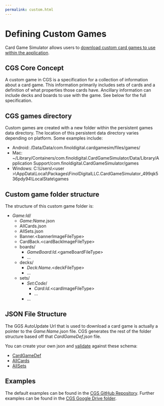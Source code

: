 ```yaml
---
permalink: custom.html
---
```


# Defining Custom Games
Card Game Simulator allows users to [download custom card games to use within the application](index.html#create--share-custom-games).

## CGS Core Concept
A custom game in CGS is a specification for a collection of information about a card game. This information primarily includes sets of cards and a definition of what properties those cards have. Ancillary information can include decks and boards to use with the game. See below for the full specification.

## CGS games directory
Custom games are created with a new folder within the persistent games data directory. The location of this persistent data directory varies depending on platform. Some examples include:
- Android: /Data/Data/com.finoldigital.cardgamesim/files/games/
- Mac: ~/Library/Containers/com.finoldigital.CardGameSimulator/Data/Library/Application Support/com.finoldigital.CardGameSimulator/games
- Windows: C:\Users\\<user \>\AppData\Local\Packages\FinolDigitalLLC.CardGameSimulator_499qk536pdy94\LocalState\games

## Custom game folder structure
The structure of this custom game folder is:
- *Game:Id*/
  - *Game:Name*.json
  - AllCards.json
  - AllSets.json
  - Banner.\<bannerImageFileType\>
  - CardBack.\<cardBackImageFileType\>
  - boards/
    * *GameBoard:Id*.\<gameBoardFileType\>
    * ...
  - decks/
    * *Deck:Name*.\<deckFileType\>
    * ...
  - sets/
    * *Set:Code*/
      * *Card:Id*.\<cardImageFileType\>
      * ...
    * ...

## JSON File Structure
The GGS AutoUpdate Url that is used to download a card game is actually a pointer to the *Game:Name*.json file. CGS generates the rest of the folder structure based off that *CardGameDef.json* file. 

You can create your own json and [validate](https://www.jsonschemavalidator.net/) against these schema:
- [CardGameDef](schema/CardGameDef.json)
- [AllCards](schema/AllCards.json)
- [AllSets](schema/AllSets.json)

## Examples
The default examples can be found in the [CGS GitHub Repository](https://github.com/finol-digital/Card-Game-Simulator/tree/develop/docs/games).
Further examples can be found in the [CGS Google Drive folder](https://drive.google.com/open?id=1kVms-_CXRw1e4Ob18fRkS84MN_cxQGF5).
